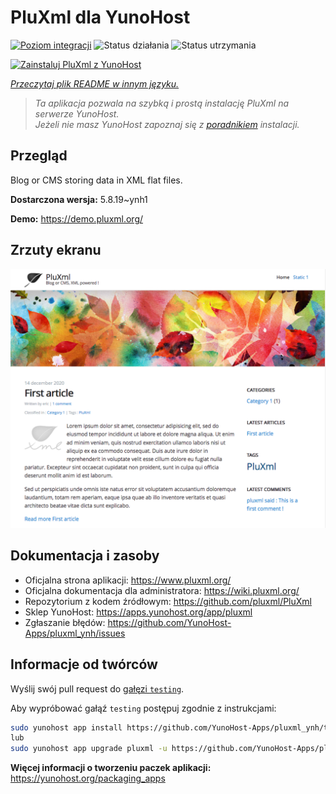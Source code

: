 <!--
To README zostało automatycznie wygenerowane przez <https://github.com/YunoHost/apps/tree/master/tools/readme_generator>
Nie powinno być ono edytowane ręcznie.
-->

# PluXml dla YunoHost

[![Poziom integracji](https://apps.yunohost.org/badge/integration/pluxml)](https://ci-apps.yunohost.org/ci/apps/pluxml/)
![Status działania](https://apps.yunohost.org/badge/state/pluxml)
![Status utrzymania](https://apps.yunohost.org/badge/maintained/pluxml)

[![Zainstaluj PluXml z YunoHost](https://install-app.yunohost.org/install-with-yunohost.svg)](https://install-app.yunohost.org/?app=pluxml)

*[Przeczytaj plik README w innym języku.](./ALL_README.md)*

> *Ta aplikacja pozwala na szybką i prostą instalację PluXml na serwerze YunoHost.*  
> *Jeżeli nie masz YunoHost zapoznaj się z [poradnikiem](https://yunohost.org/install) instalacji.*

## Przegląd

Blog or CMS storing data in XML flat files.


**Dostarczona wersja:** 5.8.19~ynh1

**Demo:** <https://demo.pluxml.org/>

## Zrzuty ekranu

![Zrzut ekranu z PluXml](./doc/screenshots/screenshot.png)

## Dokumentacja i zasoby

- Oficjalna strona aplikacji: <https://www.pluxml.org/>
- Oficjalna dokumentacja dla administratora: <https://wiki.pluxml.org/>
- Repozytorium z kodem źródłowym: <https://github.com/pluxml/PluXml>
- Sklep YunoHost: <https://apps.yunohost.org/app/pluxml>
- Zgłaszanie błędów: <https://github.com/YunoHost-Apps/pluxml_ynh/issues>

## Informacje od twórców

Wyślij swój pull request do [gałęzi `testing`](https://github.com/YunoHost-Apps/pluxml_ynh/tree/testing).

Aby wypróbować gałąź `testing` postępuj zgodnie z instrukcjami:

```bash
sudo yunohost app install https://github.com/YunoHost-Apps/pluxml_ynh/tree/testing --debug
lub
sudo yunohost app upgrade pluxml -u https://github.com/YunoHost-Apps/pluxml_ynh/tree/testing --debug
```

**Więcej informacji o tworzeniu paczek aplikacji:** <https://yunohost.org/packaging_apps>

